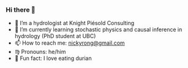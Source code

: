 ### Hi there 👋
- 🏢 I’m a hydrologist at Knight Piésold Consulting
- 🌱 I’m currently learning stochastic physics and causal inference in hydrology (PhD student at UBC)
- 📫 How to reach me: nickyrong@gmail.com
- ♍ Pronouns: he/him
- 🙊 Fun fact: I love eating durian
<!--
**nickyrong/nickyrong** is a ✨ _special_ ✨ repository because its `README.md` (this file) appears on your GitHub profile.

Here are some ideas to get you started:

- 🔭 I’m currently working on ...
- 🌱 I’m currently learning ...
- 👯 I’m looking to collaborate on ...
- 🤔 I’m looking for help with ...
- 💬 Ask me about ...
- 📫 How to reach me: ...
- 😄 Pronouns: ...
- ⚡ Fun fact: ...
-->

